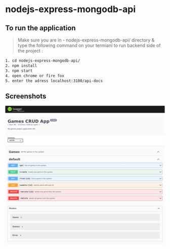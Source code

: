 # nodejs-express-mongodb-api

## To run the application

> Make sure you are in - nodejs-express-mongodb-api/ directory & type the following command on your termianl to run backend side of the project :
```
1. cd nodejs-express-mongodb-api/
2. npm install
3. npm start
4. open chrome or fire fox
5. enter the adress localhost:3100/api-docs
```
## Screenshots
![swagger](./screenshots/1.png)
